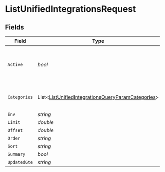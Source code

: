 # ListUnifiedIntegrationsRequest


## Fields

| Field                                                                                                                     | Type                                                                                                                      | Required                                                                                                                  | Description                                                                                                               |
| ------------------------------------------------------------------------------------------------------------------------- | ------------------------------------------------------------------------------------------------------------------------- | ------------------------------------------------------------------------------------------------------------------------- | ------------------------------------------------------------------------------------------------------------------------- |
| `Active`                                                                                                                  | *bool*                                                                                                                    | :heavy_minus_sign:                                                                                                        | Filter the results for only the workspace's active integrations                                                           |
| `Categories`                                                                                                              | List<[ListUnifiedIntegrationsQueryParamCategories](../../Models/Requests/ListUnifiedIntegrationsQueryParamCategories.md)> | :heavy_minus_sign:                                                                                                        | Filter the results on these categories                                                                                    |
| `Env`                                                                                                                     | *string*                                                                                                                  | :heavy_minus_sign:                                                                                                        | N/A                                                                                                                       |
| `Limit`                                                                                                                   | *double*                                                                                                                  | :heavy_minus_sign:                                                                                                        | N/A                                                                                                                       |
| `Offset`                                                                                                                  | *double*                                                                                                                  | :heavy_minus_sign:                                                                                                        | N/A                                                                                                                       |
| `Order`                                                                                                                   | *string*                                                                                                                  | :heavy_minus_sign:                                                                                                        | N/A                                                                                                                       |
| `Sort`                                                                                                                    | *string*                                                                                                                  | :heavy_minus_sign:                                                                                                        | N/A                                                                                                                       |
| `Summary`                                                                                                                 | *bool*                                                                                                                    | :heavy_minus_sign:                                                                                                        | N/A                                                                                                                       |
| `UpdatedGte`                                                                                                              | *string*                                                                                                                  | :heavy_minus_sign:                                                                                                        | N/A                                                                                                                       |